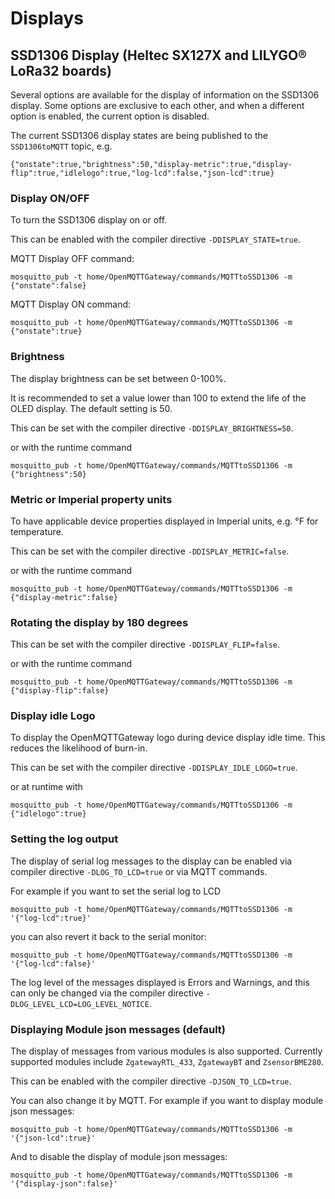# Displays

## SSD1306 Display (Heltec SX127X and LILYGO® LoRa32 boards)
Several options are available for the display of information on the SSD1306 display. Some options are exclusive to each other, and when a different option is enabled, the current option is disabled.

The current SSD1306 display states are being published to the `SSD1306toMQTT` topic, e.g.

`{"onstate":true,"brightness":50,"display-metric":true,"display-flip":true,"idlelogo":true,"log-lcd":false,"json-lcd":true}`

### Display ON/OFF
To turn the SSD1306 display on or off.

This can be enabled with the compiler directive `-DDISPLAY_STATE=true`.

MQTT Display OFF command:

`mosquitto_pub -t home/OpenMQTTGateway/commands/MQTTtoSSD1306 -m {"onstate":false}`

MQTT Display ON command:

`mosquitto_pub -t home/OpenMQTTGateway/commands/MQTTtoSSD1306 -m {"onstate":true}`

### Brightness
The display brightness can be set between 0-100%.

It is recommended to set a value lower than 100 to extend the life of the OLED display. The default setting is 50.

This can be set with the compiler directive `-DDISPLAY_BRIGHTNESS=50`.

or with the runtime command

`mosquitto_pub -t home/OpenMQTTGateway/commands/MQTTtoSSD1306 -m {"brightness":50}`

### Metric or Imperial property units
To have applicable device properties displayed in Imperial units, e.g. °F for temperature.

This can be set with the compiler directive `-DDISPLAY_METRIC=false`.

or with the runtime command

`mosquitto_pub -t home/OpenMQTTGateway/commands/MQTTtoSSD1306 -m {"display-metric":false}`

### Rotating the display by 180 degrees

This can be set with the compiler directive `-DDISPLAY_FLIP=false`.

or with the runtime command

`mosquitto_pub -t home/OpenMQTTGateway/commands/MQTTtoSSD1306 -m {"display-flip":false}`

### Display idle Logo
To display the OpenMQTTGateway logo during device display idle time. This reduces the likelihood of burn-in.

This can be set with the compiler directive `-DDISPLAY_IDLE_LOGO=true`.

or at runtime with

`mosquitto_pub -t home/OpenMQTTGateway/commands/MQTTtoSSD1306 -m {"idlelogo":true}`

### Setting the log output

The display of serial log messages to the display can be enabled via compiler directive `-DLOG_TO_LCD=true` or via MQTT commands.

For example if you want to set the serial log to LCD

`mosquitto_pub -t home/OpenMQTTGateway/commands/MQTTtoSSD1306 -m '{"log-lcd":true}'`

you can also revert it back to the serial monitor:

`mosquitto_pub -t home/OpenMQTTGateway/commands/MQTTtoSSD1306 -m '{"log-lcd":false}'`

The log level of the messages displayed is Errors and Warnings, and this can only be changed via the compiler directive `-DLOG_LEVEL_LCD=LOG_LEVEL_NOTICE`.  

### Displaying Module json messages (default)

The display of messages from various modules is also supported. Currently supported modules include `ZgatewayRTL_433`, `ZgatewayBT` and `ZsensorBME280`.

This can be enabled with the compiler directive `-DJSON_TO_LCD=true`.

You can also change it by MQTT. For example if you want to display module json messages:

`mosquitto_pub -t home/OpenMQTTGateway/commands/MQTTtoSSD1306 -m '{"json-lcd":true}'`

And to disable the display of module json messages:

`mosquitto_pub -t home/OpenMQTTGateway/commands/MQTTtoSSD1306 -m '{"display-json":false}'`
